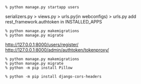 ```
% python manage.py startapp users
```

serializers.py > views.py > urls.py(in webconfigs) > urls.py
add rest_framework.authtoken in INSTALLED_APPS

```
% python manage.py makemigrations
% python manage.py migrate
```

http://127.0.0.1:8000/users/register/
http://127.0.0.1:8000/admin/authtoken/tokenproxy/

```
% python manage.py makemigrations
% python manage.py migrate
% python -m pip install Pillow
```

```
% python -m pip install django-cors-headers
```
